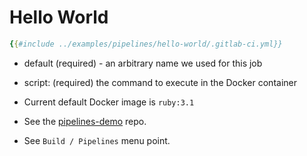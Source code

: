 # Hello World

```yaml
{{#include ../examples/pipelines/hello-world/.gitlab-ci.yml}}
```

* default (required) - an arbitrary name we used for this job
* script: (required) the command to execute in the Docker container

* Current default Docker image is `ruby:3.1`

* See the [pipelines-demo](https://gitlab.com/szabgab/pipelines-demo) repo.
* See `Build / Pipelines` menu point.



